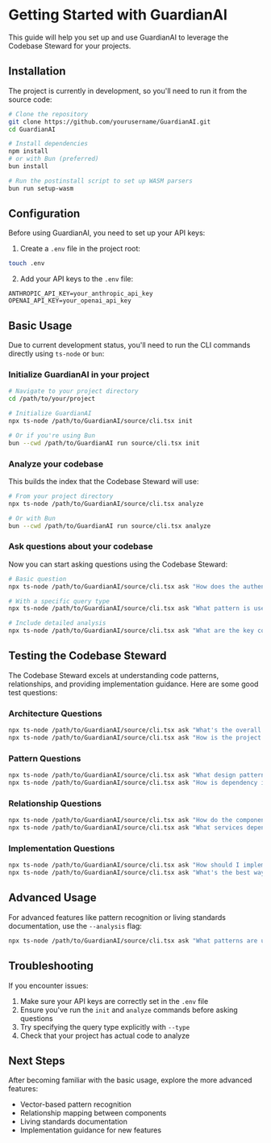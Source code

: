 # Getting Started with GuardianAI

This guide will help you set up and use GuardianAI to leverage the Codebase Steward for your projects.

## Installation

The project is currently in development, so you'll need to run it from the source code:

```bash
# Clone the repository
git clone https://github.com/yourusername/GuardianAI.git
cd GuardianAI

# Install dependencies
npm install
# or with Bun (preferred)
bun install

# Run the postinstall script to set up WASM parsers
bun run setup-wasm
```

## Configuration

Before using GuardianAI, you need to set up your API keys:

1. Create a `.env` file in the project root:

```bash
touch .env
```

2. Add your API keys to the `.env` file:

```
ANTHROPIC_API_KEY=your_anthropic_api_key
OPENAI_API_KEY=your_openai_api_key
```

## Basic Usage

Due to current development status, you'll need to run the CLI commands directly using `ts-node` or `bun`:

### Initialize GuardianAI in your project

```bash
# Navigate to your project directory
cd /path/to/your/project

# Initialize GuardianAI 
npx ts-node /path/to/GuardianAI/source/cli.tsx init

# Or if you're using Bun
bun --cwd /path/to/GuardianAI run source/cli.tsx init
```

### Analyze your codebase

This builds the index that the Codebase Steward will use:

```bash
# From your project directory
npx ts-node /path/to/GuardianAI/source/cli.tsx analyze

# Or with Bun
bun --cwd /path/to/GuardianAI run source/cli.tsx analyze
```

### Ask questions about your codebase

Now you can start asking questions using the Codebase Steward:

```bash
# Basic question
npx ts-node /path/to/GuardianAI/source/cli.tsx ask "How does the authentication system work?"

# With a specific query type
npx ts-node /path/to/GuardianAI/source/cli.tsx ask "What pattern is used for state management?" --type pattern

# Include detailed analysis
npx ts-node /path/to/GuardianAI/source/cli.tsx ask "What are the key components?" --analysis
```

## Testing the Codebase Steward

The Codebase Steward excels at understanding code patterns, relationships, and providing implementation guidance. Here are some good test questions:

### Architecture Questions

```bash
npx ts-node /path/to/GuardianAI/source/cli.tsx ask "What's the overall architecture of this system?"
npx ts-node /path/to/GuardianAI/source/cli.tsx ask "How is the project structured?"
```

### Pattern Questions

```bash
npx ts-node /path/to/GuardianAI/source/cli.tsx ask "What design patterns are used in this codebase?"
npx ts-node /path/to/GuardianAI/source/cli.tsx ask "How is dependency injection implemented?"
```

### Relationship Questions

```bash
npx ts-node /path/to/GuardianAI/source/cli.tsx ask "How do the components interact?"
npx ts-node /path/to/GuardianAI/source/cli.tsx ask "What services depend on the AuthService?"
```

### Implementation Questions

```bash
npx ts-node /path/to/GuardianAI/source/cli.tsx ask "How should I implement a new authentication provider?"
npx ts-node /path/to/GuardianAI/source/cli.tsx ask "What's the best way to add a new API endpoint?"
```

## Advanced Usage

For advanced features like pattern recognition or living standards documentation, use the `--analysis` flag:

```bash
npx ts-node /path/to/GuardianAI/source/cli.tsx ask "What patterns are used for async operations?" --analysis
```

## Troubleshooting

If you encounter issues:

1. Make sure your API keys are correctly set in the `.env` file
2. Ensure you've run the `init` and `analyze` commands before asking questions
3. Try specifying the query type explicitly with `--type`
4. Check that your project has actual code to analyze

## Next Steps

After becoming familiar with the basic usage, explore the more advanced features:

- Vector-based pattern recognition
- Relationship mapping between components
- Living standards documentation
- Implementation guidance for new features